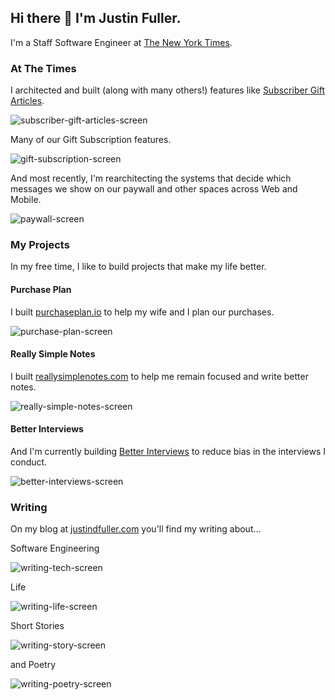 ## Hi there 👋 I'm Justin Fuller.

I'm a Staff Software Engineer at [The New York Times](https://open.nytimes.com).

### At The Times

I architected and built (along with many others!) features like [Subscriber Gift Articles](https://open.nytimes.com/a-new-way-to-share-new-york-times-stories-3e66e8d7e620?source=collection_home---4------8-----------------------).

![subscriber-gift-articles-screen](https://user-images.githubusercontent.com/11914897/203818464-289c25e1-7fe5-4dbc-bb85-033aeafa6ad7.png)

Many of our Gift Subscription features.

![gift-subscription-screen](https://user-images.githubusercontent.com/11914897/203818857-dc1e87f0-a5cf-48a3-94f3-4d619917df4d.png)

And most recently, I'm rearchitecting the systems that decide which messages we show on our paywall and other spaces across Web and Mobile.

![paywall-screen](https://user-images.githubusercontent.com/11914897/203819484-2915d7f6-35e8-4cf0-ba9b-f972180734b4.png)

### My Projects

In my free time, I like to build projects that make my life better.

#### Purchase Plan

I built [purchaseplan.io](https://www.purchaseplan.io) to help my wife and I plan our purchases.

![purchase-plan-screen](https://user-images.githubusercontent.com/11914897/203820085-cd01c6d7-c29a-4fb2-94ed-4aa3914ba61f.png)

#### Really Simple Notes

I built [reallysimplenotes.com](https://www.reallysimplenotes.com) to help me remain focused and write better notes.

![really-simple-notes-screen](https://user-images.githubusercontent.com/11914897/203820596-c7cb88d0-9398-484f-9c93-4a5a8e661ced.png)

#### Better Interviews

And I'm currently building [Better Interviews](https://interviews.justindfuller.com) to reduce bias in the interviews I conduct.

![better-interviews-screen](https://user-images.githubusercontent.com/11914897/203820985-b7243180-fa72-4950-8cb0-cb2a786b6a05.png)

### Writing

On my blog at [justindfuller.com](https://www.justindfuller.com) you'll find my writing about...

Software Engineering

![writing-tech-screen](https://user-images.githubusercontent.com/11914897/203987993-54d67678-fd78-40d0-b877-54e2d140884b.png)

Life

![writing-life-screen](https://user-images.githubusercontent.com/11914897/203823941-467877e8-d4c0-4805-b544-0f04790f9047.png)

Short Stories

![writing-story-screen](https://user-images.githubusercontent.com/11914897/203824062-832d88b5-d30d-485a-85de-7fbb56324904.png)

and Poetry

![writing-poetry-screen](https://user-images.githubusercontent.com/11914897/203824176-634fbc48-1072-4b8a-af93-63f2857b9f22.png)
